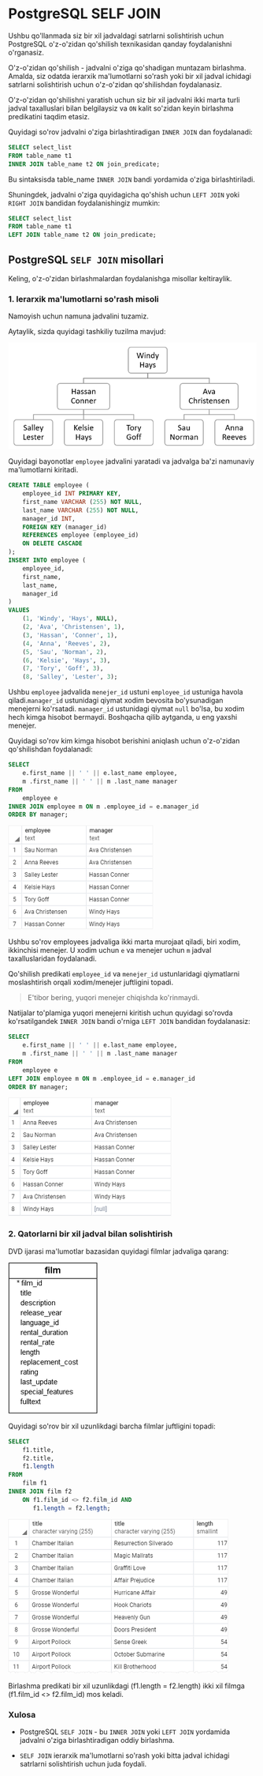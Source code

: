 # PostgreSQL SELF JOIN
Ushbu qo'llanmada siz bir xil jadvaldagi satrlarni solishtirish uchun PostgreSQL o'z-o'zidan qo'shilish texnikasidan qanday foydalanishni o'rganasiz.

O'z-o'zidan qo'shilish - jadvalni o'ziga qo'shadigan muntazam birlashma. Amalda, siz odatda ierarxik ma'lumotlarni so'rash yoki bir xil jadval ichidagi satrlarni solishtirish uchun o'z-o'zidan qo'shilishdan foydalanasiz.

O'z-o'zidan qo'shilishni yaratish uchun siz bir xil jadvalni ikki marta turli jadval taxalluslari bilan belgilaysiz va `ON` kalit so'zidan keyin birlashma predikatini taqdim etasiz.

Quyidagi so'rov jadvalni o'ziga birlashtiradigan `INNER JOIN` dan foydalanadi:

```sql
SELECT select_list
FROM table_name t1
INNER JOIN table_name t2 ON join_predicate;
```

Bu sintaksisda table_name `INNER JOIN` bandi yordamida o'ziga birlashtiriladi.

Shuningdek, jadvalni o'ziga quyidagicha qo'shish uchun `LEFT JOIN` yoki `RIGHT JOIN` bandidan foydalanishingiz mumkin:

```sql
SELECT select_list
FROM table_name t1
LEFT JOIN table_name t2 ON join_predicate;
```

## PostgreSQL `SELF JOIN` misollari

Keling, o'z-o'zidan birlashmalardan foydalanishga misollar keltiraylik.
### 1. Ierarxik ma'lumotlarni so'rash misoli

Namoyish uchun namuna jadvalini tuzamiz.

Aytaylik, sizda quyidagi tashkiliy tuzilma mavjud:

![output](image-34.png)

Quyidagi bayonotlar `employee` jadvalini yaratadi va jadvalga ba'zi namunaviy ma'lumotlarni kiritadi.

```sql
CREATE TABLE employee (
	employee_id INT PRIMARY KEY,
	first_name VARCHAR (255) NOT NULL,
	last_name VARCHAR (255) NOT NULL,
	manager_id INT,
	FOREIGN KEY (manager_id) 
	REFERENCES employee (employee_id) 
	ON DELETE CASCADE
);
INSERT INTO employee (
	employee_id,
	first_name,
	last_name,
	manager_id
)
VALUES
	(1, 'Windy', 'Hays', NULL),
	(2, 'Ava', 'Christensen', 1),
	(3, 'Hassan', 'Conner', 1),
	(4, 'Anna', 'Reeves', 2),
	(5, 'Sau', 'Norman', 2),
	(6, 'Kelsie', 'Hays', 3),
	(7, 'Tory', 'Goff', 3),
	(8, 'Salley', 'Lester', 3);
```

Ushbu `employee` jadvalida `menejer_id` ustuni `employee_id` ustuniga havola qiladi.`manager_id` ustunidagi qiymat xodim bevosita bo'ysunadigan menejerni ko'rsatadi. `manager_id` ustunidagi qiymat `null` bo'lsa, bu xodim hech kimga hisobot bermaydi. Boshqacha qilib aytganda, u eng yaxshi menejer.

Quyidagi so'rov kim kimga hisobot berishini aniqlash uchun o'z-o'zidan qo'shilishdan foydalanadi:

```sql
SELECT
    e.first_name || ' ' || e.last_name employee,
    m .first_name || ' ' || m .last_name manager
FROM
    employee e
INNER JOIN employee m ON m .employee_id = e.manager_id
ORDER BY manager;

```

![output](image-35.png)

Ushbu so'rov employees jadvaliga ikki marta murojaat qiladi, biri xodim, ikkinchisi menejer. U xodim uchun `e` va menejer uchun `m` jadval taxalluslaridan foydalanadi.

Qo'shilish predikati `employee_id` va `menejer_id` ustunlaridagi qiymatlarni moslashtirish orqali xodim/menejer juftligini topadi.

> E'tibor bering, yuqori menejer chiqishda ko'rinmaydi.

Natijalar to'plamiga yuqori menejerni kiritish uchun quyidagi so'rovda ko'rsatilgandek `INNER JOIN` bandi o'rniga `LEFT JOIN` bandidan foydalanasiz:

```sql
SELECT
    e.first_name || ' ' || e.last_name employee,
    m .first_name || ' ' || m .last_name manager
FROM
    employee e
LEFT JOIN employee m ON m .employee_id = e.manager_id
ORDER BY manager;
```

![output](image-36.png)

### 2. Qatorlarni bir xil jadval bilan solishtirish

DVD ijarasi ma'lumotlar bazasidan quyidagi filmlar jadvaliga qarang:

![output](image-37.png)

Quyidagi so'rov bir xil uzunlikdagi barcha filmlar juftligini topadi:

```sql
SELECT
    f1.title,
    f2.title,
    f1.length
FROM
    film f1
INNER JOIN film f2 
    ON f1.film_id <> f2.film_id AND 
       f1.length = f2.length;
```

![output](image-38.png)

Birlashma predikati bir xil uzunlikdagi (f1.length = f2.length) ikki xil filmga (f1.film_id <> f2.film_id) mos keladi.

### Xulosa

* PostgreSQL `SELF JOIN` - bu `INNER JOIN` yoki `LEFT JOIN` yordamida jadvalni o'ziga birlashtiradigan oddiy birlashma.

* `SELF JOIN` ierarxik ma'lumotlarni so'rash yoki bitta jadval ichidagi satrlarni solishtirish uchun juda foydali.